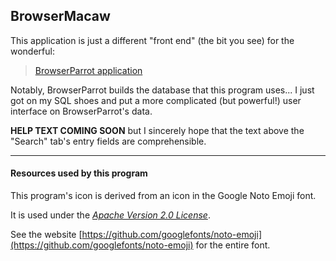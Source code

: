## BrowserMacaw

This application is just a different "front end" (the bit you see) for the wonderful:

> [BrowserParrot application](https://browserparrot.com/)

Notably, BrowserParrot builds the database that this program uses... I
just got on my SQL shoes and put a more complicated (but powerful!) user
interface on BrowserParrot's data.

**HELP TEXT COMING SOON** but I sincerely hope that the text above the "Search" tab's 
entry fields are comprehensible.

----

#### Resources used by this program

This program's icon is derived from an icon in the Google Noto Emoji
font.

It is used under the [*Apache Version 2.0 License*](https://www.apache.org/licenses/LICENSE-2.0).


See the website [https://github.com/googlefonts/noto-emoji](https://github.com/googlefonts/noto-emoji)
for the entire font.
